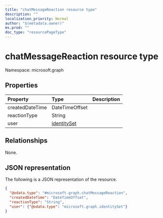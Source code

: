 ```yaml
---
title: "chatMessageReaction resource type"
description: ""
localization_priority: Normal
author: "$(metadata.owner)"
ms.prod: ""
doc_type: "resourcePageType"
---
```


# chatMessageReaction resource type

Namespace: microsoft.graph

## Properties

| Property        | Type                                       | Description |
| :-------------- | :----------------------------------------- | :---------- |
| createdDateTime | DateTimeOffset                             |             |
| reactionType    | String                                     |             |
| user            | [identitySet](../resources/identityset.md) |             |

## Relationships

None.

## JSON representation

The following is a JSON representation of the resource.

<!-- {
  "blockType": "resource",
  "@odata.type": "microsoft.graph.chatMessageReaction",
}
-->

```json
{
  "@odata.type": "#microsoft.graph.chatMessageReaction",
  "createdDateTime": "DateTimeOffset",
  "reactionType": "String",
  "user": {"@odata.type": "microsoft.graph.identitySet"}
}
```
